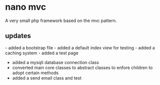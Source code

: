 <h1>nano mvc</h1>
<p>
A very small php framework based on the mvc pattern.
</p>
<h2>updates</h2>
- added a bootstrap file
- added a default index view for testing
- added a caching system
- added a test page

- added a mysqli database connection class
- converted main core classes to abstract classes to enfore children to adopt certain methods
- added a send email class and test
